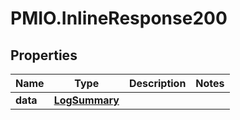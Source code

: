 # PMIO.InlineResponse200

## Properties
Name | Type | Description | Notes
------------ | ------------- | ------------- | -------------
**data** | [**LogSummary**](LogSummary.md) |  | 


